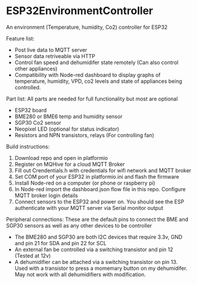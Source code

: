 # ESP32EnvironmentController
An environment (Temperature, humidity, Co2) controller for ESP32

Feature list:
* Post live data to MQTT server
* Sensor data retriveable via HTTP
* Control fan speed and dehumidifer state remotely (Can also control other appliances)
* Compatibility with Node-red dashboard to display graphs of temperature, humidity, VPD, co2 levels and state of appliances being controlled.

Part list:
All parts are needed for full functionality but most are optional
* ESP32 board
* BME280 or BME6 temp and humidity sensor
* SGP30 Co2 sensor
* Neopixel LED (optional for status indicator)
* Resistors and NPN transistors, relays (For controlling fan)


Build instructions:
1. Download repo and open in platformio
2. Register on MQHive for a cloud MQTT Broker
3. Fill out Crendentials.h with credentials for wifi network and MQTT broker
4. Set COM port of your ESP32 in platformio.ini and flash the firmware
5. Install Node-red on a computer (or phone or raspberry pi)
6. In Node-red import the dashboard.json flow file in this repo. Configure MQTT broker login details
7. Connect sensors to the ESP32 and power on. You should see the ESP authenticate with your MQTT server via Serial monitor output


Peripheral connections:
These are the default pins to connect the BME and SGP30 sensors as well as any other devices to be controller
* The BME280 and SGP30 are both I2C devices that require 3.3v, GND and pin 21 for SDA and pin 22 for SCL
* An external fan be controlled via a switching transistor and pin 12 (Tested at 12v)
* A dehumidifier can be attached via a switching transistor on pin 13. Used with a transistor to press a momemary button on my dehumidifer. May not work with all dehumidifiers with modification.
